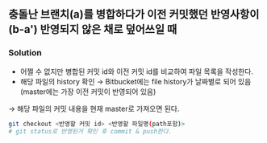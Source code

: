 ## 충돌난 브랜치(a)를 병합하다가 이전 커밋했던 반영사항이(b-a') 반영되지 않은 채로 덮어쓰일 때

### Solution

- 어쩔 수 없지만 병합된 커밋 id와 이전 커밋 id를 비교하여 파일 목록을 작성한다.
- 해당 파일의 history 확인 → Bitbucket에는 file history가 날짜별로 되어 있음 (master에는 가장 이전 커밋이 반영되어 있음)

→ 해당 파일의 커밋 내용을 현재 master로 가져오면 된다.

```bash
git checkout <반영할 커밋 id> <반영할 파일명(path포함)>
# git status로 반영된거 확인 후 commit & push한다.
```
